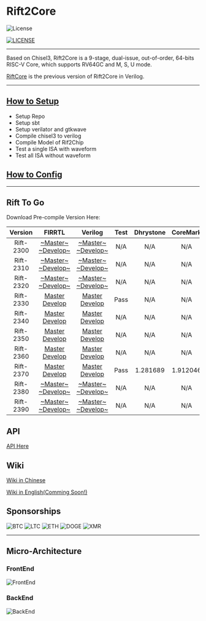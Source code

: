 # Rift2Core

![License](https://img.shields.io/badge/license-Apache-blue.svg)

[![LICENSE](https://img.shields.io/badge/license-Anti%20996-blue.svg)](https://github.com/996icu/996.ICU/blob/master/LICENSE)


--------------------------------------------


Based on Chisel3, Rift2Core is a 9-stage, dual-issue, out-of-order, 64-bits RISC-V Core, which supports RV64GC and M, S, U mode.

[RiftCore](https://github.com/whutddk/RiftCore) is the previous version of Rift2Core in Verilog.









----------------


## [How to Setup](doc/Setup.md)
* Setup Repo
* Setup sbt
* Setup verilator and gtkwave
* Compile chisel3 to verilog
* Compile Model of Rif2Chip
* Test a single ISA with waveform
* Test all ISA without waveform

## [How to Config](doc/Configuration.md)

----------------------


## Rift To Go

Download Pre-compile Version Here:

|Version|FIRRTL|Verilog|Test|Dhrystone|CoreMark|
|:----: |:----:|:-----:|:--:|:-----:|:-----:|
|Rift-2300|[~Master~](https://raw.githubusercontent.com/whutddk/Rift2Core/gh_pages/Verilog/master/Release/Rift2300/Rift2Chip.fir) [~Develop~](https://raw.githubusercontent.com/whutddk/Rift2Core/gh_pages/Verilog/develop/Release/Rift2300/Rift2Chip.fir)|[~Master~](https://raw.githubusercontent.com/whutddk/Rift2Core/gh_pages/Verilog/master/Release/Rift2300/Rift2Chip.v) [~Develop~](https://raw.githubusercontent.com/whutddk/Rift2Core/gh_pages/Verilog/develop/Release/Rift2300/Rift2Chip.v)|N/A|N/A|N/A|
|Rift-2310|[~Master~](https://raw.githubusercontent.com/whutddk/Rift2Core/gh_pages/Verilog/master/Release/Rift2310/Rift2Chip.fir) [~Develop~](https://raw.githubusercontent.com/whutddk/Rift2Core/gh_pages/Verilog/develop/Release/Rift2310/Rift2Chip.fir)|[~Master~](https://raw.githubusercontent.com/whutddk/Rift2Core/gh_pages/Verilog/master/Release/Rift2310/Rift2Chip.v) [~Develop~](https://raw.githubusercontent.com/whutddk/Rift2Core/gh_pages/Verilog/develop/Release/Rift2310/Rift2Chip.v) |N/A|N/A|N/A|
|Rift-2320|[~Master~](https://raw.githubusercontent.com/whutddk/Rift2Core/gh_pages/Verilog/master/Release/Rift2320/Rift2Chip.fir) [~Develop~](https://raw.githubusercontent.com/whutddk/Rift2Core/gh_pages/Verilog/develop/Release/Rift2320/Rift2Chip.fir)|[~Master~](https://raw.githubusercontent.com/whutddk/Rift2Core/gh_pages/Verilog/master/Release/Rift2320/Rift2Chip.v) [~Develop~](https://raw.githubusercontent.com/whutddk/Rift2Core/gh_pages/Verilog/develop/Release/Rift2320/Rift2Chip.v) |N/A|N/A|N/A|
|Rift-2330|[Master](https://raw.githubusercontent.com/whutddk/Rift2Core/gh_pages/Verilog/master/Release/Rift2330/Rift2Chip.fir) [Develop](https://raw.githubusercontent.com/whutddk/Rift2Core/gh_pages/Verilog/develop/Release/Rift2330/Rift2Chip.fir)|[Master](https://raw.githubusercontent.com/whutddk/Rift2Core/gh_pages/Verilog/master/Release/Rift2330/Rift2Chip.v) [Develop](https://raw.githubusercontent.com/whutddk/Rift2Core/gh_pages/Verilog/develop/Release/Rift2330/Rift2Chip.v) |Pass|N/A|N/A|
|Rift-2340|[Master](https://raw.githubusercontent.com/whutddk/Rift2Core/gh_pages/Verilog/master/Release/Rift2340/Rift2Chip.fir) [Develop](https://raw.githubusercontent.com/whutddk/Rift2Core/gh_pages/Verilog/develop/Release/Rift2340/Rift2Chip.fir)|[Master](https://raw.githubusercontent.com/whutddk/Rift2Core/gh_pages/Verilog/master/Release/Rift2340/Rift2Chip.v) [Develop](https://raw.githubusercontent.com/whutddk/Rift2Core/gh_pages/Verilog/develop/Release/Rift2340/Rift2Chip.v) |N/A|N/A|N/A|
|Rift-2350|[Master](https://raw.githubusercontent.com/whutddk/Rift2Core/gh_pages/Verilog/master/Release/Rift2350/Rift2Chip.fir) [Develop](https://raw.githubusercontent.com/whutddk/Rift2Core/gh_pages/Verilog/develop/Release/Rift2350/Rift2Chip.fir)|[Master](https://raw.githubusercontent.com/whutddk/Rift2Core/gh_pages/Verilog/master/Release/Rift2350/Rift2Chip.v) [Develop](https://raw.githubusercontent.com/whutddk/Rift2Core/gh_pages/Verilog/develop/Release/Rift2350/Rift2Chip.v) |N/A|N/A|N/A|
|Rift-2360|[Master](https://raw.githubusercontent.com/whutddk/Rift2Core/gh_pages/Verilog/master/Release/Rift2360/Rift2Chip.fir) [Develop](https://raw.githubusercontent.com/whutddk/Rift2Core/gh_pages/Verilog/develop/Release/Rift2360/Rift2Chip.fir)|[Master](https://raw.githubusercontent.com/whutddk/Rift2Core/gh_pages/Verilog/master/Release/Rift2360/Rift2Chip.v) [Develop](https://raw.githubusercontent.com/whutddk/Rift2Core/gh_pages/Verilog/develop/Release/Rift2360/Rift2Chip.v) |N/A|N/A|N/A|
|Rift-2370|[Master](https://raw.githubusercontent.com/whutddk/Rift2Core/gh_pages/Verilog/master/Release/Rift2370/Rift2Chip.fir) [Develop](https://raw.githubusercontent.com/whutddk/Rift2Core/gh_pages/Verilog/develop/Release/Rift2370/Rift2Chip.fir)|[Master](https://raw.githubusercontent.com/whutddk/Rift2Core/gh_pages/Verilog/master/Release/Rift2370/Rift2Chip.v) [Develop](https://raw.githubusercontent.com/whutddk/Rift2Core/gh_pages/Verilog/develop/Release/Rift2370/Rift2Chip.v) |Pass|1.281689|1.912046|
|Rift-2380|[~Master~](https://raw.githubusercontent.com/whutddk/Rift2Core/gh_pages/Verilog/master/Release/Rift2380/Rift2Chip.fir) [~Develop~](https://raw.githubusercontent.com/whutddk/Rift2Core/gh_pages/Verilog/develop/Release/Rift2380/Rift2Chip.fir)|[~Master~](https://raw.githubusercontent.com/whutddk/Rift2Core/gh_pages/Verilog/master/Release/Rift2380/Rift2Chip.v) [~Develop~](https://raw.githubusercontent.com/whutddk/Rift2Core/gh_pages/Verilog/develop/Release/Rift2380/Rift2Chip.v) |N/A|N/A|N/A|
|Rift-2390|[~Master~](https://raw.githubusercontent.com/whutddk/Rift2Core/gh_pages/Verilog/master/Release/Rift2390/Rift2Chip.fir) [~Develop~](https://raw.githubusercontent.com/whutddk/Rift2Core/gh_pages/Verilog/develop/Release/Rift2390/Rift2Chip.fir)|[~Master~](https://raw.githubusercontent.com/whutddk/Rift2Core/gh_pages/Verilog/master/Release/Rift2390/Rift2Chip.v) [~Develop~](https://raw.githubusercontent.com/whutddk/Rift2Core/gh_pages/Verilog/develop/Release/Rift2390/Rift2Chip.v) |N/A|N/A|N/A|







## API

[API Here](https://whutddk.github.io/Rift2Core/ScalaDoc/api/index.html)

## Wiki

[Wiki in Chinese](https://bitbucket.org/whutddk/rift2core/wiki/browse/)

[Wiki in English(Comming Soon!)](https://bitbucket.org/whutddk/rift2core/wiki/browse/)

## Sponsorships

![BTC](https://img.shields.io/badge/BTC-124egseDMD983etDrsAzUnXvi6twpWtjLd-orange)
![LTC](https://img.shields.io/badge/LTC-LakQ8AL2JeLGKmjanYrpq6Hq7fW4NySXYA-green)
![ETH](https://img.shields.io/badge/ETH-0x2f8aeb5f9dfe2936632f47363a42d7f71810c62b-lightgrey)
![DOGE](https://img.shields.io/badge/DOGE-DJSv3BgtfPtjc3LzL5PaooAvs9xn8n4tbX-blue)
![XMR](https://img.shields.io/badge/XMR-4Agg4swWX39L3aCp12L2kob7AdzGZVJxG5jdWCxHioZS5MiWPFUF56z94QekEYCUhtdV6Y4QXzVgTUwgymTmiowDECvZ55A-yellow)


---------------------------------------

## Micro-Architecture

### FrontEnd

![FrontEnd](https://bitbucket.org/repo/o5MG4Eo/images/2424593958-rift%E5%89%8D%E7%AB%AF.png)

### BackEnd
![BackEnd](https://bitbucket.org/repo/o5MG4Eo/images/1540312579-rift%E5%90%8E%E7%AB%AF.png)
